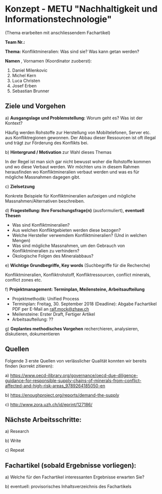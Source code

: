 # Konzept - METU "Nachhaltigkeit und Informationstechnologie"

(Thema erarbeiten mit anschliessendem Fachartikel)

**Team Nr.:**

**Thema:** Konfliktmineralien: Was sind sie? Was kann getan werden?

**Namen** , Vornamen (Koordinator zuoberst):

1. Daniel Milenkovic
2. Michel Kern
3. Luca Christen
4. Josef Erben
5. Sebastian Brunner

## Ziele und Vorgehen

a) **Ausgangslage und Problemstellung:** Worum geht es? Was ist der Kontext?

Häufig werden Rohstoffe zur Herstellung von Mobiltelefonen, Server etc. aus Konfliktregionen gewonnen. Der Abbau dieser Ressourcen ist oft illegal und trägt zur Förderung des Konflikts bei.

b) **Hintergrund / Motivation** zur Wahl dieses Themas

In der Regel ist man sich gar nicht bewusst woher die Rohstoffe kommen und wo diese Verbaut werden. Wir möchten uns in diesem Rahmen herausfinden wo Konfliktmineralien verbaut werden und was es für mögliche Massnahmen dagegen gibt.

c) **Zielsetzung**

Konkrete Beispiele für Konfliktmineralien aufzeigen und mögliche Massnahmen/Alternativen beschreiben.

d) **Fragestellung: Ihre Forschungsfrage(n)** (ausformuliert), **eventuell Thesen**
* Was sind Konfliktmineralien?
* Aus welchen Konfliktgebieten werden diese bezogen?
* Welche Hersteller verwemdem Konfliktmineralien? (Und in welchen Mengen)
* Was sind mögliche Massnahmen, um den Gebrauch von Konfliktmineralien zu verhindern?
* Ökologische Folgen des Mineralabbaus?

e) **Wichtige Grundbegriffe, Key words** (Suchbegriffe für die Recherche)

Konfliktmineralien, Konfliktrohstoff, Konfliktressourcen, conflict minerals, conflict zones etc.

f) **Projektmanagement: Terminplan, Meilensteine, Arbeitsaufteilung**

* Projektmethodik: Unified Process
* Terminplan: Freitag, 30. September 2018 (Deadline): Abgabe Fachartikel PDF per E-Mail an ralf.mock@zhaw.ch
* Meilensteine: Erster Draft, Fertiger Artikel
* Arbeitsaufteilung: ??

g) **Geplantes methodisches Vorgehen**
recherchieren, analysieren, diskutieren, dokumentieren

## Quellen
Folgende 3 erste Quellen von verlässlicher Qualität konnten wir bereits finden
(korrekt zitieren):

a) https://www.oecd-ilibrary.org/governance/oecd-due-diligence-guidance-for-responsible-supply-chains-of-minerals-from-conflict-affected-and-high-risk-areas_9789264185050-en

b) https://enoughproject.org/reports/demand-the-supply

c) http://www.zora.uzh.ch/id/eprint/127186/

## Nächste Arbeitsschritte:

a) Research

b) Write

c) Repeat

## Fachartikel (sobald Ergebnisse vorliegen):

a) Welche für den Fachartikel interessanten Ergebnisse erwarten Sie?

b) eventuell: provisorisches Inhaltsverzeichnis des Fachartikels
